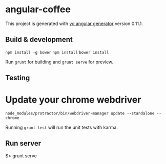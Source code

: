 # angular-coffee

This project is generated with [yo angular generator](https://github.com/yeoman/generator-angular)
version 0.11.1.

## Build & development

`npm install -g bower`
`npm install`
`bower install`

Run `grunt` for building and `grunt serve` for preview.

## Testing

# Update your chrome webdriver
`node_modules/protractor/bin/webdriver-manager update --standalone --chrome`

Running `grunt test` will run the unit tests with karma.

## Run server

$> grunt serve
